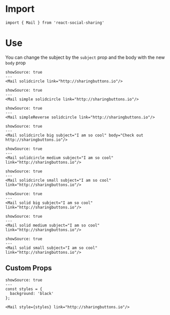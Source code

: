 # Import

```
import { Mail } from 'react-social-sharing'
```

# Use

You can change the subject by the `subject` prop and the body with the new `body` prop

```react
showSource: true
---
<Mail solidcircle link="http://sharingbuttons.io"/>
```

```react
showSource: true
---
<Mail simple solidcircle link="http://sharingbuttons.io"/>
```

```react
showSource: true
---
<Mail simpleReverse solidcircle link="http://sharingbuttons.io"/>
```

```react
showSource: true
---
<Mail solidcircle big subject="I am so cool" body="Check out http://sharingbuttons.io"/>
```

```react
showSource: true
---
<Mail solidcircle medium subject="I am so cool" link="http://sharingbuttons.io"/>
```

```react
showSource: true
---
<Mail solidcircle small subject="I am so cool" link="http://sharingbuttons.io"/>
```

```react
showSource: true
---
<Mail solid big subject="I am so cool" link="http://sharingbuttons.io"/>
```

```react
showSource: true
---
<Mail solid medium subject="I am so cool" link="http://sharingbuttons.io"/>
```

```react
showSource: true
---
<Mail solid small subject="I am so cool" link="http://sharingbuttons.io"/>
```

## Custom Props

```react
showSource: true
---
const styles = {
  background: 'black'
};

<Mail style={styles} link="http://sharingbuttons.io"/>
```
